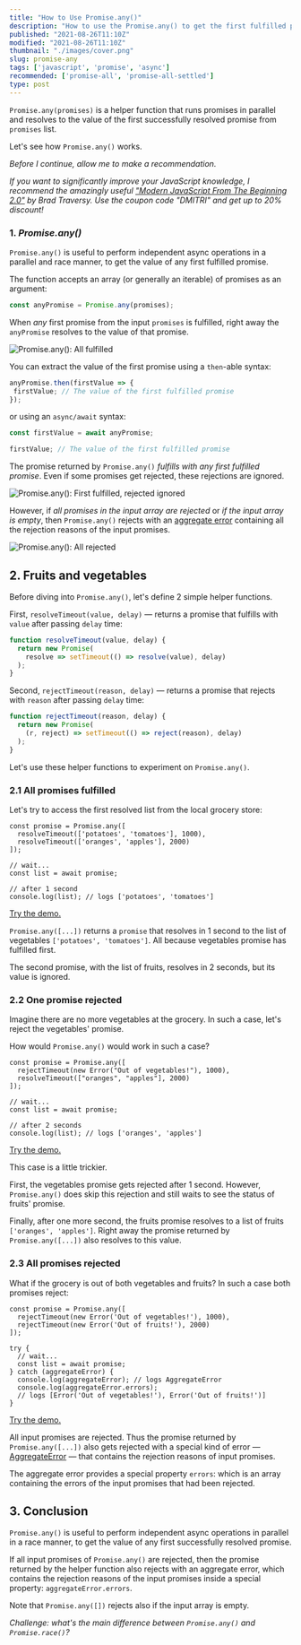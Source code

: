 ```yaml
---
title: "How to Use Promise.any()"
description: "How to use the Promise.any() to get the first fulfilled promise from an array of promises."
published: "2021-08-26T11:10Z"
modified: "2021-08-26T11:10Z"
thumbnail: "./images/cover.png"
slug: promise-any
tags: ['javascript', 'promise', 'async']
recommended: ['promise-all', 'promise-all-settled']
type: post
---
```


`Promise.any(promises)` is a helper function that runs promises in parallel and resolves to the value of the first successfully resolved promise from `promises` list.  

Let's see how `Promise.any()` works.  

*Before I continue, allow me to make a recommendation.* 

*If you want to significantly improve your JavaScript knowledge, I recommend the amazingly useful ["Modern JavaScript From The Beginning 2.0"](https://www.traversymedia.com/a/2147528886/FqXWyazh) by Brad Traversy. Use the coupon code "DMITRI" and get up to 20% discount!*

### 1. *Promise.any()*

`Promise.any()` is useful to perform independent async operations in a parallel and race manner, to get the value of any first fulfilled promise.  

The function accepts an array (or generally an iterable) of promises as an argument:

```javascript
const anyPromise = Promise.any(promises);
```

When *any* first promise from the input `promises` is fulfilled, right away the `anyPromise` resolves to the value of that promise. 

![Promise.any(): All fulfilled](./images/all-fulfilled-2.svg)

You can extract the value of the first promise using a `then`-able syntax:

```javascript
anyPromise.then(firstValue => {
 firstValue; // The value of the first fulfilled promise
});
```

or using an `async/await` syntax:  

```javascript
const firstValue = await anyPromise;

firstValue; // The value of the first fulfilled promise
```

The promise returned by `Promise.any()` *fulfills with any first fulfilled promise*. Even if some promises get rejected, these rejections are ignored.  

![Promise.any(): First fulfilled, rejected ignored](./images/rejected-ignored-3.svg)

However, if *all promises in the input array are rejected* or *if the input array is empty*, then `Promise.any()` rejects with an [aggregate error](https://developer.mozilla.org/en-US/docs/Web/JavaScript/Reference/Global_Objects/AggregateError) containing all the rejection reasons of the input promises.  

![Promise.any(): All rejected](./images/all-rejected-2.svg)

## 2. Fruits and vegetables

Before diving into `Promise.any()`, let's define 2 simple helper functions.  

First, `resolveTimeout(value, delay)` &mdash; returns a promise that fulfills with `value` after passing `delay` time:

```javascript
function resolveTimeout(value, delay) {
  return new Promise(
    resolve => setTimeout(() => resolve(value), delay)
  );
}
```

Second, `rejectTimeout(reason, delay)` &mdash; returns a promise that rejects with `reason` after passing `delay` time:

```javascript 
function rejectTimeout(reason, delay) {
  return new Promise(
    (r, reject) => setTimeout(() => reject(reason), delay)
  );
}
```

Let's use these helper functions to experiment on `Promise.any()`.  

### 2.1 All promises fulfilled

Let's try to access the first resolved list from the local grocery store:

```javascript{1,2}
const promise = Promise.any([
  resolveTimeout(['potatoes', 'tomatoes'], 1000),
  resolveTimeout(['oranges', 'apples'], 2000)
]);

// wait...
const list = await promise;

// after 1 second
console.log(list); // logs ['potatoes', 'tomatoes']
```

[Try the demo.](https://codesandbox.io/s/first-fulfilled-w89h7?file=/src/index.js)

`Promise.any([...])` returns a `promise` that resolves in 1 second to the list of vegetables `['potatoes', 'tomatoes']`. All because vegetables promise has fulfilled first.  

The second promise, with the list of fruits, resolves in 2 seconds, but its value is ignored.  

### 2.2 One promise rejected

Imagine there are no more vegetables at the grocery. In such a case, let's reject the vegetables' promise.  

How would `Promise.any()` would work in such a case?  

```javascript{1}
const promise = Promise.any([
  rejectTimeout(new Error("Out of vegetables!"), 1000),
  resolveTimeout(["oranges", "apples"], 2000)
]);

// wait...
const list = await promise;

// after 2 seconds
console.log(list); // logs ['oranges', 'apples']
```

[Try the demo.](https://codesandbox.io/s/one-rejected-dkxrw?file=/src/index.js)

This case is a little trickier.  

First, the vegetables promise gets rejected after 1 second. However, `Promise.any()` does skip this rejection and still waits to see the status of fruits' promise.  

Finally, after one more second, the fruits promise resolves to a list of fruits `['oranges', 'apples']`. Right away the promise returned by `Promise.any([...])` also resolves to this value.  

### 2.3 All promises rejected

What if the grocery is out of both vegetables and fruits? In such a case both promises reject:

```javascript{1-2}
const promise = Promise.any([
  rejectTimeout(new Error('Out of vegetables!'), 1000),
  rejectTimeout(new Error('Out of fruits!'), 2000)
]);

try {
  // wait...
  const list = await promise;
} catch (aggregateError) {
  console.log(aggregateError); // logs AggregateError
  console.log(aggregateError.errors); 
  // logs [Error('Out of vegetables!'), Error('Out of fruits!')]
}
```

[Try the demo.](https://codesandbox.io/s/all-rejected-fbwgu?file=/src/index.js:283-297)

All input promises are rejected. Thus the promise returned by `Promise.any([...])` also gets rejected with a special kind of error &mdash; [AggregateError](https://developer.mozilla.org/en-US/docs/Web/JavaScript/Reference/Global_Objects/AggregateError) &mdash; that contains the rejection reasons of input promises. 

The aggregate error provides a special property `errors`: which is an array containing the errors of the input promises that had been rejected.  

## 3. Conclusion

`Promise.any()` is useful to perform independent async operations in parallel in a race manner, to get the value of any first successfully resolved promise.  

If all input promises of `Promise.any()` are rejected, then the promise returned by the helper function also rejects with an aggregate error, which contains the rejection reasons of the input promises inside a special property: `aggregateError.errors`.  

Note that `Promise.any([])` rejects also if the input array is empty.  

*Challenge: what's the main difference between `Promise.any()` and `Promise.race()`?*
